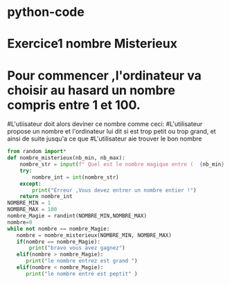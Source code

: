# python-code
# Exercice1 nombre Misterieux
# Pour commencer ,l'ordinateur va choisir au hasard un nombre compris entre 1 et 100.
#L'utiisateur doit alors deviner ce nombre comme ceci:
#L'utilisateur propose un nombre et l'ordinateur lui dit si est trop petit ou trop grand, et ainsi de suite jusqu'a ce que
#L'utilisateur aie trouver le bon nombre 
```python
from random import*
def nombre_misterieux(nb_min, nb_max):
    nombre_str = input(f" Quel est le nombre magique entre (  {nb_min} et {nb_max})")
    try:
        nombre_int = int(nombre_str)
    except:
        print("Erreur ,Vous devez entrer un nombre entier !")
    return nombre_int
NOMBRE_MIN = 1
NOMBRE_MAX = 100
nombre_Magie = randint(NOMBRE_MIN,NOMBRE_MAX)
nombre=0
while not nombre == nombre_Magie:
   nombre = nombre_misterieux(NOMBRE_MIN, NOMBRE_MAX)
   if(nombre == nombre_Magie):
       print("bravo vous avez gagnez")
   elif(nombre > nombre_Magie):
      print("le nombre entrez est grand ")
   elif(nombre < nombre_Magie):
      print("le nombre entré est peptit" )
 ```
    
